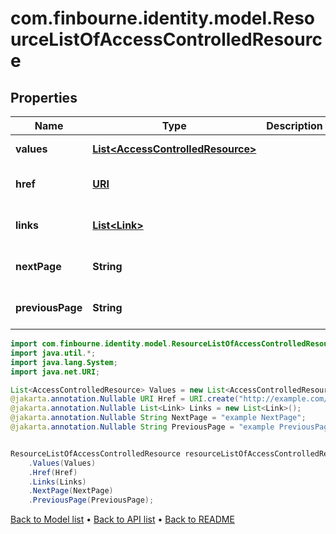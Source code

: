 # com.finbourne.identity.model.ResourceListOfAccessControlledResource

## Properties

Name | Type | Description | Notes
------------ | ------------- | ------------- | -------------
**values** | [**List&lt;AccessControlledResource&gt;**](AccessControlledResource.md) |  | [default to List<AccessControlledResource>]
**href** | [**URI**](URI.md) |  | [optional] [default to URI]
**links** | [**List&lt;Link&gt;**](Link.md) |  | [optional] [default to List<Link>]
**nextPage** | **String** |  | [optional] [default to String]
**previousPage** | **String** |  | [optional] [default to String]

```java
import com.finbourne.identity.model.ResourceListOfAccessControlledResource;
import java.util.*;
import java.lang.System;
import java.net.URI;

List<AccessControlledResource> Values = new List<AccessControlledResource>();
@jakarta.annotation.Nullable URI Href = URI.create("http://example.com/Href");
@jakarta.annotation.Nullable List<Link> Links = new List<Link>();
@jakarta.annotation.Nullable String NextPage = "example NextPage";
@jakarta.annotation.Nullable String PreviousPage = "example PreviousPage";


ResourceListOfAccessControlledResource resourceListOfAccessControlledResourceInstance = new ResourceListOfAccessControlledResource()
    .Values(Values)
    .Href(Href)
    .Links(Links)
    .NextPage(NextPage)
    .PreviousPage(PreviousPage);
```


[Back to Model list](../README.md#documentation-for-models) &#8226; [Back to API list](../README.md#documentation-for-api-endpoints) &#8226; [Back to README](../README.md)
